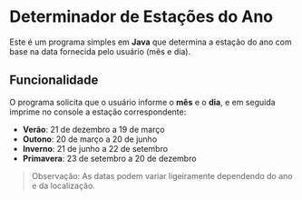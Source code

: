 # Determinador de Estações do Ano

Este é um programa simples em **Java** que determina a estação do ano com base na data fornecida pelo usuário (mês e dia).

## Funcionalidade

O programa solicita que o usuário informe o **mês** e o **dia**, e em seguida imprime no console a estação correspondente:

- **Verão**: 21 de dezembro a 19 de março
- **Outono**: 20 de março a 20 de junho
- **Inverno**: 21 de junho a 22 de setembro
- **Primavera**: 23 de setembro a 20 de dezembro

> Observação: As datas podem variar ligeiramente dependendo do ano e da localização.


